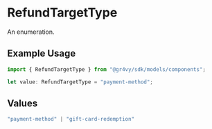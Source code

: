 # RefundTargetType

An enumeration.

## Example Usage

```typescript
import { RefundTargetType } from "@gr4vy/sdk/models/components";

let value: RefundTargetType = "payment-method";
```

## Values

```typescript
"payment-method" | "gift-card-redemption"
```